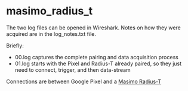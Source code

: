 # masimo_radius_t

The two log files can be opened in Wireshark. Notes on how they were acquired are in the log_notes.txt file.

Briefly:
* 00.log captures the complete pairing and data acquisition process
* 01.log starts with the Pixel and Radius-T already paired, so they just need to connect, trigger, and then data-stream

Connections are between Google Pixel and a [Masimo Radius-T](https://www.masimo.com/products/sensors/radius-t/)